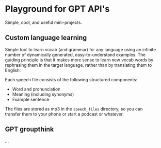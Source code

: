 # Playground for GPT API's

Simple, cool, and useful mini-projects.

## Custom language learning

Simple tool to learn vocab (and grammar) for any language using an infinite number of dynamically generated, easy-to-understand examples. The guiding principle is that it makes more sense to learn new vocab words by rephrasing them in the target language, rather than by translating them to English.

Each speech file consists of the following structured components:
* Word and pronunciation
* Meaning (including synonyms)
* Example sentence

The files are stored as mp3 in the `speech_files` directory, so you can transfer them to your phone or start a podcast or whatever.

## GPT groupthink

...